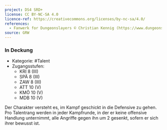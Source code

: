 ```yaml
---
project: DS4 SRD+
license: CC BY-NC-SA 4.0
licence-ref: https://creativecommons.org/licenses/by-nc-sa/4.0/
references: 
  - Fanwerk for Dungeonslayers © Christian Kennig (https://www.dungeonslayers.net/)
source: GRW
---
```


### In Deckung

- Kategorie: #Talent
- Zugangsstufen:
  - KRI 8 (III)
  - SPÄ 8 (III)
  - ZAW 8 (III)
  - ATT 10 (V)
  - KMÖ 10 (V)
  - MDB 10 (V)

Der Charakter versteht es, im Kampf geschickt in die Defensive zu gehen. Pro Talentrang werden in jeder Kampfrunde, in der er keine offensive Handlung unternimmt, alle Angriffe gegen ihn um 2 gesenkt, sofern er sich ihrer bewusst ist.

